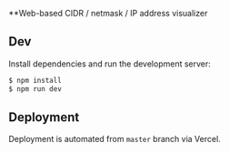 **Web-based CIDR / netmask / IP address visualizer

## Dev

Install dependencies and run the development server:

```bash
$ npm install
$ npm run dev
```

## Deployment

Deployment is automated from `master` branch via Vercel.
